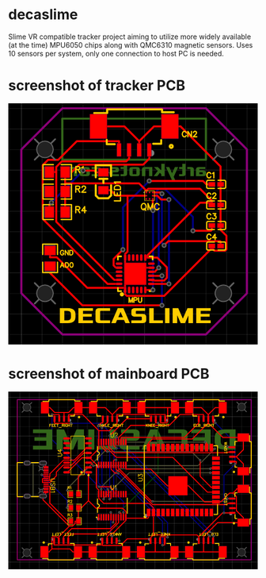 # decaslime
Slime VR compatible tracker project aiming to utilize more widely available (at the time) MPU6050 chips along with QMC6310 magnetic sensors.
Uses 10 sensors per system, only one connection to host PC is needed.

# screenshot of tracker PCB
![Tracker PCB](/trackers/decaslime_pcb_easyeda.png)

# screenshot of mainboard PCB
![Mainboard PCB](/mainboard/decaslime_mainboard_pcb_easyeda.png)

